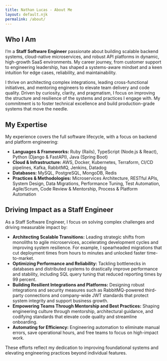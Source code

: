 ```yaml
---
title: Nathan Lucas - About Me
layout: default.njk
permalink: /about/
---
```


## Who I Am

I’m a **Staff Software Engineer** passionate about building scalable backend systems, cloud-native microservices, and robust API platforms in dynamic, high-growth SaaS environments. My career journey, from customer support to engineering leadership, has shaped a systems-aware mindset and a keen intuition for edge cases, reliability, and maintainability.

I thrive on architecting complex integrations, leading cross-functional initiatives, and mentoring engineers to elevate team delivery and code quality. Driven by curiosity, clarity, and pragmatism, I focus on improving the structure and resilience of the systems and practices I engage with. My commitment is to foster technical excellence and build production-grade systems that move the needle.

## My Expertise

My experience covers the full software lifecycle, with a focus on backend and platform engineering:

- **Languages & Frameworks:** Ruby (Rails), TypeScript (Node.js & React), Python (Django & FastAPI), Java (Spring Boot)  
- **Cloud & Infrastructure:** AWS, Docker, Kubernetes, Terraform, CI/CD pipelines, Kafka, RabbitMQ, Jenkins, Datadog  
- **Databases:** MySQL, PostgreSQL, MongoDB, Redis  
- **Practices & Methodologies:** Microservices Architecture, RESTful APIs, System Design, Data Migrations, Performance Tuning, Test Automation, Agile/Scrum, Code Review & Mentorship, Process & Platform Automation

## Driving Impact as a Staff Engineer

As a Staff Software Engineer, I focus on solving complex challenges and driving measurable impact by:

- **Architecting Scalable Transitions:** Leading strategic shifts from monoliths to agile microservices, accelerating development cycles and improving system resilience. For example, I spearheaded migrations that cut deployment times from hours to minutes and unlocked faster time-to-market.  
- **Optimizing Performance and Reliability:** Tackling bottlenecks in databases and distributed systems to drastically improve performance and stability, including SQL query tuning that reduced reporting times by 99 percent.  
- **Building Resilient Integrations and Platforms:** Designing robust integrations and security measures such as RabbitMQ-powered third-party connections and company-wide JWT standards that protect system integrity and support business growth.  
- **Empowering Teams Through Mentorship and Best Practices:** Shaping engineering culture through mentorship, architectural guidance, and codifying standards that elevate code quality and streamline onboarding.  
- **Automating for Efficiency:** Engineering automation to eliminate manual errors, save operational hours, and free teams to focus on high-impact work.

These efforts reflect my dedication to improving foundational systems and elevating engineering practices beyond individual features.
